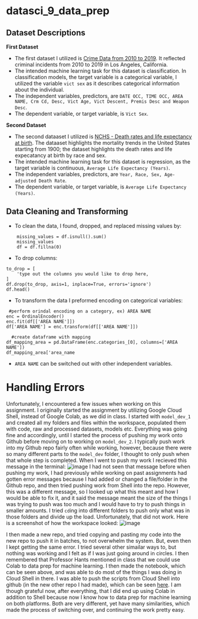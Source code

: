 # datasci_9_data_prep

## Dataset Descriptions
**First Dataset**
- The first dataset I utilized is [Crime Data from 2010 to 2019](https://catalog.data.gov/dataset/crime-data-from-2010-to-2019). It reflected criminal incidents from 2010 to 2019 in Los Angeles, California.
- The intended machine learning task for this dataset is classification. In classification models, the target variable is a categorical variable, I utilized the variable `vict sex` as it describes categorical information about the individual.
- The independent variables, predictors, are `DATE OCC, TIME OCC, AREA NAME, Crm Cd, Desc, Vict Age, Vict Descent, Premis Desc and Weapon Desc`.
- The dependent variable, or target variable, is `Vict Sex`. 

**Second Dataset**
- The second dataaset I utilized is [NCHS - Death rates and life expectancy at birth](https://catalog.data.gov/dataset/nchs-death-rates-and-life-expectancy-at-birth). The dataaset highlights the mortality trends in the United States starting from 1900; the dataset highlights the death rates and life expecatancy at birth by race and sex. 
- The intended machine learning task for this dataset is regression, as the target variable is continuous, `Average Life Expectancy (Years)`.
-  The independent variables, predictors, are `Year, Race, Sex, Age-adjusted Death Rate`.
-  The dependent variable, or target variable, is `Average Life Expectancy (Years)`.

## Data Cleaning and Transforming 
- To clean the data, I found, dropped, and replaced missing values by:
  
```
    missing_values = df.isnull().sum()
    missing_values
    df = df.fillna(0)
```

- To drop columns:
```
to_drop = [
    'type out the columns you would like to drop here,
]
df.drop(to_drop, axis=1, inplace=True, errors='ignore')
df.head()
```

 -  To transform the data I preformed encoding on categorical variables:

```     
 #perform orindal encoding on a category, ex) AREA NAME
enc = OrdinalEncoder()
enc.fit(df[['AREA NAME']])
df['AREA NAME'] = enc.transform(df[['AREA NAME']])

  #create dataframe with mapping
df_mapping_area = pd.DataFrame(enc.categories_[0], columns=['AREA NAME'])
df_mapping_area['area_name
```

  - `AREA NAME` can be switched out with other independent variables.

# Handling Errors
Unfortunately, I encountered a few issues when working on this assignment. I originally started the assignment by utilizing Google Cloud Shell, instead of Google Colab, as we did in class. I started with `model_dev_1` and created all my folders and files within the workspace, populated them with code, raw and processed datasets, models etc. Everything was going fine and accordingly, until I started the process of pushing my work onto Github before moving on to working on `model_dev_2`. I typically push work into my Github repo fairly often while working, however, because there were so many different parts to the `model_dev` folder, I thought to only push when that whole step is completed. When I went to push my work I recieved this message in the terminal: ![image](https://github.com/amnasyed1/datasci_9_data_prep/assets/123895397/b6c2c89e-f342-4f71-b831-92142d4a36e3)
I had not seen that message before when pushing my work, I had previously while working on past assignments had gotten error messages because I had added or changed a file/folder in the Github repo, and then tried pushing work from Shell into the repo. However, this was a different message, so I looked up what this meant and how I would be able to fix it, and it said the message meant the size of the things I was trying to push was too much and I would have to try to push things in smaller amounts. I tried `cd`ing into different folders to push only what was in those folders and divide up the load. Unfortunately, that did not work. Here is a screenshot of how the workspace looked: ![image](https://github.com/amnasyed1/datasci_9_data_prep/assets/123895397/56ffbad6-8642-477c-a58b-b947c23e9b60)

I then made a new repo, and tried copying and pasting my code into the new repo to push it in batches, to not overwhelm the system. But, even then I kept getting the same error. I tried several other simailar ways to, but nothing was working and I felt as if I was just going around in circles. I then remembered that Professor Hants mentioned in class that we could use Colab to data prep for machine learning. I then made the notebook, which can be seen above, and was able to do most of the things I was doing in Cloud Shell in there. I was able to push the scripts from Cloud Shell into github (in the new other repo I had made), which can be seen [here](https://github.com/amnasyed1/datasci_9_data_prep2/tree/main/model_dev_1/scripts). 
I am though grateful now, after everything, that I did end up using Colab in addition to Shell because now I know how to data prep for machine learning on both platforms. Both are very different, yet have many similarities, which made the process of switching over, and continuing the work pretty easy. 
